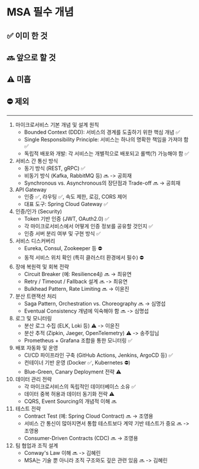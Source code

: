 # MSA 필수 개념

## ✅ 이미 한 것

## 🔜 앞으로 할 것

## ⚠️ 미흡

## ⛔ 제외

---

1. 마이크로서비스 기본 개념 및 설계 원칙
    * Bounded Context (DDD): 서비스의 경계를 도출하기 위한 핵심 개념 ✅
    * Single Responsibility Principle: 서비스는 하나의 명확한 책임을 가져야 함 ✅
    * 독립적 배포와 개발: 각 서비스는 개별적으로 배포되고 롤백(?) 가능해야 함 ✅
2. 서비스 간 통신 방식
    * 동기 방식 (REST, gRPC) ✅
    * 비동기 방식 (Kafka, RabbitMQ 등) 🔜 -> 공희재
    * Synchronous vs. Asynchronous의 장단점과 Trade-off 🔜 -> 공희재
3. API Gateway
    * 인증 ✅, 라우팅 ✅, 속도 제한, 로깅, CORS 제어
    * 대표 도구: Spring Cloud Gateway ✅
4. 인증/인가 (Security)
    * Token 기반 인증 (JWT, OAuth2.0) ✅
    * 각 마이크로서비스에서 어떻게 인증 정보를 공유할 것인지 ✅
    * 인증 서버 분리 여부 및 구현 방식 ✅
5. 서비스 디스커버리
    * Eureka, Consul, Zookeeper 등 ⛔
    * 동적 서비스 위치 확인 (특히 클러스터 환경에서 필수) ⛔
6. 장애 복원력 및 회복 전략
    * Circuit Breaker (예: Resilience4j) 🔜 -> 최유연
    * Retry / Timeout / Fallback 설계 🔜 -> 최유연
    * Bulkhead Pattern, Rate Limiting 🔜 -> 이윤진
7. 분산 트랜잭션 처리
    * Saga Pattern, Orchestration vs. Choreography 🔜 -> 심명섭
    * Eventual Consistency 개념에 익숙해야 함 🔜 -> 심명섭
8. 로그 및 모니터링
    * 분산 로그 수집 (ELK, Loki 등) ⚠️ -> 이윤진
    * 분산 추적 (Zipkin, Jaeger, OpenTelemetry) ⚠️ -> 송주임님
    * Prometheus + Grafana 조합을 통한 모니터링 ✅
9. 배포 자동화 및 운영
    * CI/CD 파이프라인 구축 (GitHub Actions, Jenkins, ArgoCD 등) ✅
    * 컨테이너 기반 운영 (Docker ✅, Kubernetes ⛔)
    * Blue-Green, Canary Deployment 전략 ⚠️
10. 데이터 관리 전략
    * 각 마이크로서비스의 독립적인 데이터베이스 소유 ✅
    * 데이터 중복 허용과 데이터 동기화 전략 ⚠️
    * CQRS, Event Sourcing의 개념적 이해 🔜
11. 테스트 전략
    * Contract Test (예: Spring Cloud Contract) 🔜 -> 조영용
    * 서비스 간 통신이 많아지면서 통합 테스트보다 계약 기반 테스트가 중요 🔜  -> 조영용
    * Consumer-Driven Contracts (CDC) 🔜  -> 조영용
12. 팀 협업과 조직 설계
    * Conway's Law 이해 🔜 -> 김혜린
    * MSA는 기술 뿐 아니라 조직 구조와도 깊은 관련 있음 🔜  -> 김혜린